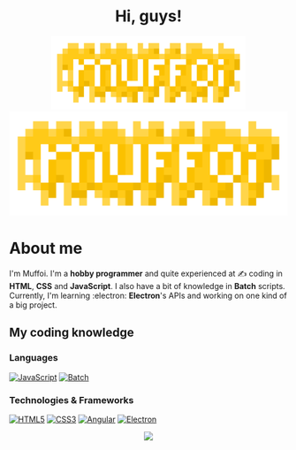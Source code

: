 <h1 align="center">Hi, guys!</h1>

<p align="center">
 <picture media="screen">
  <source media="(prefers-color-scheme: dark)" srcset="images/logo.png">
  <source media="(prefers-color-scheme: light)" srcset="images/logoLight.png">
  <img alt="My logo" src="images/logo.png" width="70%">
 </picture>
 <img alt="My logo" src="images/logo.png" media="handheld">
</p>

# About me
I'm Muffoi. I'm a **hobby programmer** and quite experienced at ✍️ coding in **HTML**, **CSS** and **JavaScript**.
I also have a bit of knowledge in **Batch** scripts.
Currently, I'm learning :electron: **Electron**'s APIs and working on one kind of a big project.

## My coding knowledge

### Languages
[![JavaScript](https://img.shields.io/badge/javascript-black?style=for-the-badge&logo=javascript)](https://github.com/muffoi)
[![Batch](https://img.shields.io/badge/batch-black?style=for-the-badge&logo=gnu-bash)](https://github.com/muffoi)

### Technologies & Frameworks
[![HTML5](https://img.shields.io/badge/html5-black?style=for-the-badge&logo=html5)](https://github.com/muffoi)
[![CSS3](https://img.shields.io/badge/css3-black?style=for-the-badge&logo=css3&logoColor=blue)](https://github.com/muffoi)
[![Angular](https://img.shields.io/badge/angular-black?style=for-the-badge&logo=angular&logoColor=red)](https://github.com/muffoi)
[![Electron](https://img.shields.io/badge/electron-black?style=for-the-badge&logo=electron)](https://github.com/muffoi)

<p align="center">
  <a href="https://github.com/muffoi">
    <img src="https://komarev.com/ghpvc/?username=muffoi&color=yellow&style=for-the-badge" />
  </a>
</p>
